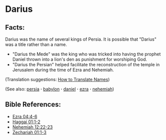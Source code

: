 # Darius #

## Facts: ##

Darius was the name of several kings of Persia. It is possible that "Darius" was a title rather than a name.
 * "Darius the Mede" was the king who was tricked into having the prophet Daniel thrown into a lion's den as punishment for worshiping God.
 * "Darius the Persian" helped facilitate the reconstruction of the temple in Jerusalem during the time of Ezra and Nehemiah.

(Translation suggestions: [How to Translate Names](https://git.door43.org/Door43/en-ta-translate-vol1/src/master/content/translate_names.md))

(See also: [persia](../other/persia.md) **·** [babylon](../other/babylon.md) **·** [daniel](../other/daniel.md) **·** [ezra](../other/ezra.md) **·** [nehemiah](../other/nehemiah.md))

## Bible References: ##

* [Ezra 04:4-6](https://door43.org/en/bible/notes/ezr/04/04)
* [Haggai 01:1-2](https://door43.org/en/bible/notes/hag/01/01)
* [Nehemiah 12:22-23](https://door43.org/en/bible/notes/neh/12/22)
* [Zechariah 01:1-3](https://door43.org/en/bible/notes/zec/01/01)

